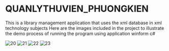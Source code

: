 # QUANLYTHUVIEN_PHUONGKIEN
This is a library management application that uses the xml database in xml technology subjects
Here are the images included in the project to illustrate the demo process of running the program using application winform c#

![20](https://user-images.githubusercontent.com/48725946/89092759-dfd99300-d3de-11ea-91f6-f1a6551d345f.PNG)
![21](https://user-images.githubusercontent.com/48725946/89092761-e23bed00-d3de-11ea-9d07-a610d47d4c97.PNG)
![22](https://user-images.githubusercontent.com/48725946/89092762-e405b080-d3de-11ea-9900-6fca41555bc1.PNG)
![23](https://user-images.githubusercontent.com/48725946/89092763-e5cf7400-d3de-11ea-8b42-df779fe4b00f.PNG)
